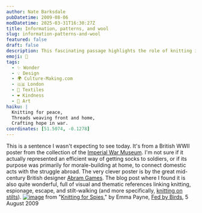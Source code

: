 ```yaml
---
author: Nate Barksdale
pubDatetime: 2009-08-06
modDatetime: 2025-03-31T16:30:27Z
title: Information, patterns, and wool
slug: information-patterns-and-wool
featured: false
draft: false
description: This fascinating passage highlights the role of knitting in WWII propaganda and morale-building through the clever design of a British poster.
emoji: 🧶
tags:
  - ✨ Wonder
  - 💡 Design
  - 🌍 Culture-Making.com
  - 🇬🇧 London
  - 🧵 Textiles
  - ❤️ Kindness
  - 🎨 Art
haiku: |
  Knitting for peace,  
  Threads weaving front and home,  
  Crafting hope in war.
coordinates: [51.5074, -0.1278]
---
```


This is a sentence I wasn't expecting to see today. It's from a British WWII poster from the collection of the [Imperial War Museum](http://web.archive.org/web/20061004045231/http://www.iwmcollections.org.uk/dbtw-wpd/exec/dbtwpub.dll?AC=NEXT_RECORD). I'm not sure if it actually represented an efficient way of getting socks to soldiers, or if its purpose was primarily for morale-building at home, to connect domestic acts with the struggle abroad. The very clever poster is by the great mid-century British designer [Abram Games](http://en.wikipedia.org/wiki/Abram_Games). The blog post where I found it is also quite wonderful, full of visual and thematic references linking knitting, espionage, escape, and stilt-walking (and more specifically, [knitting on stilts](http://www.abelard.org/france/les_landes_forestry_industry1.php)). [![image](http://culture-making.com/media/knitspy3.jpg)](http://www.fedbybirds.com/2009/08/knitting_for_spies.html)
from "[Knitting for Spies](https://www.google.com/search?q=%22Knitting%20for%20Spies%22%20fedbybirds.com)," by Emma Payne, [Fed by Birds](http://web.archive.org/web/20140813224454/http://www.fedbybirds.com/2009/08/knitting_for_spies.html), 5 August 2009
